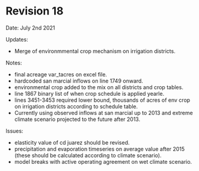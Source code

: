 # Revision 18
 Date: July  2nd 2021
 
 Updates:
 + Merge of environmmental crop mechanism on irrigation districts.

 Notes:
 + final acreage var_tacres on excel file.
 + hardcoded san marcial inflows on line 1749 onward.
 + environmental crop added to the mix on all districts and crop tables.
 + line 1867 binary list of when crop schedule is applied yearle.
 + lines 3451-3453 required lower bound, thousands of acres of env crop on irrigation districts according to schedule table.
 + Currently using observed inflows at san marcial up to 2013 and extreme climate scenario projected to the future after 2013.

 Issues:
 + elasticity value of cd juarez should be revised.
 + precipitation and evaporation timeseries on average value after 2015 (these should be calculated according to climate scenario).
 + model breaks with active operating agreement on wet climate scenario.
